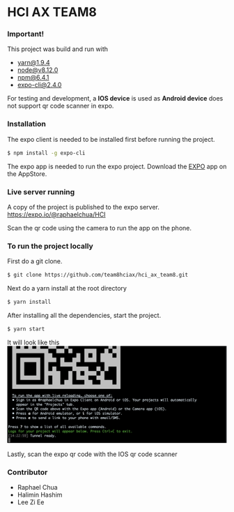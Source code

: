 # HCI AX TEAM8

### Important!
This project was build and run with
- yarn@1.9.4
- node@v8.12.0
- npm@6.4.1
- expo-cli@2.4.0

For testing and development, a **IOS device** is used as **Android device** does not support qr code scanner in expo. 

### Installation

The expo client is needed to be installed first before running the project.
```sh
$ npm install -g expo-cli
```

The expo app is needed to run the expo project.
Download the [EXPO](https://itunes.apple.com/us/app/expo-client/id982107779?mt=8) app on the AppStore.


### Live server running
A copy of the project is published to the expo server.
https://expo.io/@raphaelchua/HCI

Scan the qr code using the camera to run the app on the phone.


### To run the project locally

First do a git clone.

```sh
$ git clone https://github.com/team8hciax/hci_ax_team8.git
```
Next do a yarn install at the root directory

```sh
$ yarn install
```

After installing all the dependencies, start the project.

```sh
$ yarn start
```

It will look like this
![](https://raw.githubusercontent.com/team8hciax/hci_ax_team8/master/assets/images/anything.png)

Lastly, scan the expo qr code with the IOS qr code scanner


### Contributor

 - Raphael Chua
 - Halimin Hashim
 - Lee Zi Ee
